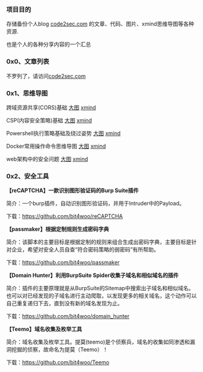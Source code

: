 ### 项目目的

存储备份个人blog [code2sec.com](http://www.code2sec.com) 的文章、代码、图片、xmind思维导图等各种资源.

也是个人的各种分享内容的一个汇总



### 0x0、文章列表

不罗列了，请访问[code2sec.com](http://www.code2sec.com)



### 0x1、思维导图



跨域资源共享(CORS)基础  [大图](https://github.com/bit4woo/code2sec.com/raw/master/xmind/%E8%B7%A8%E5%9F%9F%E8%B5%84%E6%BA%90%E5%85%B1%E4%BA%AB(CORS).png)  [xmind](https://github.com/bit4woo/code2sec.com/raw/master/xmind/%E8%B7%A8%E5%9F%9F%E8%B5%84%E6%BA%90%E5%85%B1%E4%BA%AB(CORS).xmind)

CSP(内容安全策略)基础  [大图](https://github.com/bit4woo/code2sec.com/raw/master/xmind/CSP.png)  [xmind](https://github.com/bit4woo/code2sec.com/raw/master/xmind/CSP.xmind)

Powershell执行策略基础及绕过姿势 [大图](https://github.com/bit4woo/code2sec.com/raw/master/xmind/Powershell.png)  [xmind](https://github.com/bit4woo/code2sec.com/raw/master/xmind/Powershell.xmind)

Docker常用操作命令思维导图 [大图](https://github.com/bit4woo/code2sec.com/raw/master/xmind/Docker.png)  [xmind](https://github.com/bit4woo/code2sec.com/raw/master/xmind/Docker.xmind)

web架构中的安全问题 [大图](https://github.com/bit4woo/code2sec.com/raw/master/xmind/Web%E6%9E%B6%E6%9E%84%E4%B8%AD%E7%9A%84%E5%AE%89%E5%85%A8%E9%97%AE%E9%A2%98.png)  [xmind](https://github.com/bit4woo/code2sec.com/raw/master/xmind/Web%E6%9E%B6%E6%9E%84%E4%B8%AD%E7%9A%84%E5%AE%89%E5%85%A8%E9%97%AE%E9%A2%98.xmind)



### 0x2、安全工具



**【reCAPTCHA】一款识别图形验证码的Burp Suite插件**

简介：一个burp插件，自动识别图形验证码，并用于Intruder中的Payload。

下载：<https://github.com/bit4woo/reCAPTCHA>



**【passmaker】根据定制规则生成密码字典**

简介：该脚本的主要目标是根据定制的规则来组合生成出密码字典，主要目标是针对企业，希望对安全人员自查“符合密码策略的弱密码”有所帮助。

下载：<https://github.com/bit4woo/passmaker>



**【Domain Hunter】利用BurpSuite Spider收集子域名和相似域名的插件**

简介：插件的主要原理就是从BurpSuite的Sitemap中搜索出子域名和相似域名。也可以对已经发现的子域名进行主动爬取，以发现更多的相关域名，这个动作可以自己重复递归下去，直到没有新的域名发现为止。

下载：<https://github.com/bit4woo/domain_hunter>



**【Teemo】域名收集及枚举工具**

简介：域名收集及枚举工具。提莫(teemo)是个侦察兵，域名的收集如同渗透和漏洞挖掘的侦察，故命名为提莫（Teemo）！

下载：<https://github.com/bit4woo/Teemo>